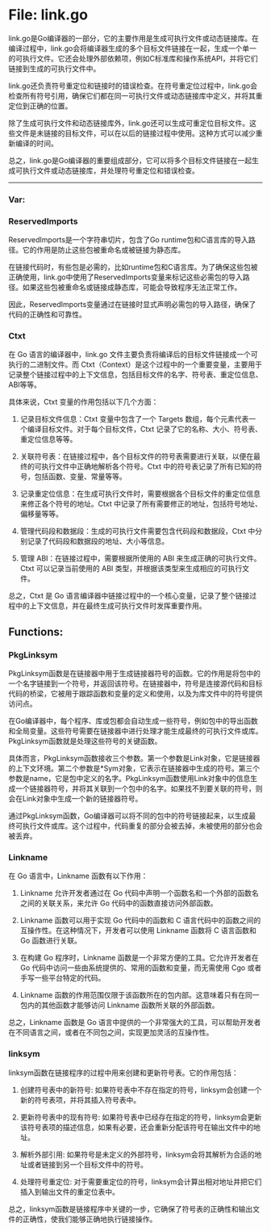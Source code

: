 # File: link.go

link.go是Go编译器的一部分，它的主要作用是生成可执行文件或动态链接库。在编译过程中，link.go会将编译器生成的多个目标文件链接在一起，生成一个单一的可执行文件。它还会处理外部依赖项，例如C标准库和操作系统API，并将它们链接到生成的可执行文件中。

link.go还负责符号重定位和链接时的错误检查。在符号重定位过程中，link.go会检查所有符号引用，确保它们都在同一可执行文件或动态链接库中定义，并将其重定位到正确的位置。

除了生成可执行文件和动态链接库外，link.go还可以生成可重定位目标文件。这些文件是未链接的目标文件，可以在以后的链接过程中使用。这种方式可以减少重新编译的时间。

总之，link.go是Go编译器的重要组成部分，它可以将多个目标文件链接在一起生成可执行文件或动态链接库，并处理符号重定位和错误检查。




---

### Var:

### ReservedImports

ReservedImports是一个字符串切片，包含了Go runtime包和C语言库的导入路径。它的作用是防止这些包被重命名或被链接为静态库。

在链接代码时，有些包是必需的，比如runtime包和C语言库。为了确保这些包被正确使用，link.go中使用了ReservedImports变量来标记这些必需包的导入路径。如果这些包被重命名或链接成静态库，可能会导致程序无法正常工作。

因此，ReservedImports变量通过在链接时显式声明必需包的导入路径，确保了代码的正确性和可靠性。



### Ctxt

在 Go 语言的编译器中，link.go 文件主要负责将编译后的目标文件链接成一个可执行的二进制文件。而 Ctxt（Context）是这个过程中的一个重要变量，主要用于记录整个链接过程中的上下文信息，包括目标文件的名字、符号表、重定位信息、ABI等等。

具体来说，Ctxt 变量的作用包括以下几个方面：

1. 记录目标文件信息：Ctxt 变量中包含了一个 Targets 数组，每个元素代表一个编译目标文件。对于每个目标文件，Ctxt 记录了它的名称、大小、符号表、重定位信息等等。

2. 关联符号表：在链接过程中，各个目标文件的符号表需要进行关联，以便在最终的可执行文件中正确地解析各个符号。Ctxt 中的符号表记录了所有已知的符号，包括函数、变量、常量等等。

3. 记录重定位信息：在生成可执行文件时，需要根据各个目标文件的重定位信息来修正各个符号的地址。Ctxt 中记录了所有需要修正的地址，包括符号地址、偏移量等等。

4. 管理代码段和数据段：生成的可执行文件需要包含代码段和数据段，Ctxt 中分别记录了代码段和数据段的地址、大小等信息。

5. 管理 ABI：在链接过程中，需要根据所使用的 ABI 来生成正确的可执行文件。Ctxt 可以记录当前使用的 ABI 类型，并根据该类型来生成相应的可执行文件。

总之，Ctxt 是 Go 语言编译器中链接过程中的一个核心变量，记录了整个链接过程中的上下文信息，并在最终生成可执行文件时发挥重要作用。



## Functions:

### PkgLinksym

PkgLinksym函数是在链接器中用于生成链接器符号的函数。它的作用是将包中的一个名字链接到一个符号，并返回该符号。在链接器中，符号是连接源代码和目标代码的桥梁，它被用于跟踪函数和变量的定义和使用，以及为库文件中的符号提供访问点。

在Go编译器中，每个程序、库或包都会自动生成一些符号，例如包中的导出函数和全局变量。这些符号需要在链接器中进行处理才能生成最终的可执行文件或库。PkgLinksym函数就是处理这些符号的关键函数。

具体而言，PkgLinksym函数接收三个参数。第一个参数是Link对象，它是链接器的上下文环境。第二个参数是*Sym对象，它表示在链接器中生成的符号。第三个参数是name，它是包中定义的名字。PkgLinksym函数使用Link对象中的信息生成一个链接器符号，并将其关联到一个包中的名字。如果找不到要关联的符号，则会在Link对象中生成一个新的链接器符号。

通过PkgLinksym函数，Go编译器可以将不同的包中的符号链接起来，以生成最终可执行文件或库。这个过程中，代码重复的部分会被去掉，未被使用的部分也会被丢弃。



### Linkname

在 Go 语言中，Linkname 函数有以下作用：

1. Linkname 允许开发者通过在 Go 代码中声明一个函数名和一个外部的函数名之间的关联关系，来允许 Go 代码中的函数直接访问外部函数。

2. Linkname 函数可以用于实现 Go 代码中的函数和 C 语言代码中的函数之间的互操作性。在这种情况下，开发者可以使用 Linkname 函数将 C 语言函数和 Go 函数进行关联。

3. 在构建 Go 程序时，Linkname 函数是一个非常方便的工具。它允许开发者在 Go 代码中访问一些由系统提供的、常用的函数和变量，而无需使用 Cgo 或者手写一些平台特定的代码。

4. Linkname 函数的作用范围仅限于该函数所在的包内部。这意味着只有在同一包内的其他函数才能够访问 Linkname 函数所关联的外部函数。

总之，Linkname 函数是 Go 语言中提供的一个非常强大的工具，可以帮助开发者在不同语言之间，或者在不同包之间，实现更加灵活的互操作性。



### linksym

linksym函数在链接程序的过程中用来创建和更新符号表。它的作用包括：

1. 创建符号表中的新符号: 如果符号表中不存在指定的符号，linksym会创建一个新的符号表项，并将其插入符号表中。

2. 更新符号表中的现有符号: 如果符号表中已经存在指定的符号，linksym会更新该符号表项的描述信息，如果有必要，还会重新分配该符号在输出文件中的地址。

3. 解析外部引用: 如果符号是未定义的外部符号，linksym会将其解析为合适的地址或者链接到另一个目标文件中的符号。

4. 处理符号重定位: 对于需要重定位的符号，linksym会计算出相对地址并把它们插入到输出文件的重定位表中。

总之，linksym函数是链接程序中关键的一步，它确保了符号表的正确性和输出文件的正确性，使我们能够正确地执行链接操作。



